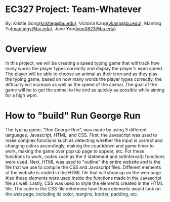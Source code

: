 # EC327 Project: Team-Whatever
By: Kristie Gong(kristieg@bu.edu), Victoria Kang(vkang@bu.edu), Manting Yu(mantingy@bu.edu), Jane Yoo(jyoo0823@bu.edu)

# Overview
In this project, we will be creating a speed typing game that will track how many words the player types correctly and display the player's wpm speed.
The player will be able to choose an animal as their icon and as they play the typing game, based on how many words the player types correctly, the difficulty will increase as well as the speed of the animal. The goal of the game will be to get the animal to the end as quickly as possible while aiming for a high wpm.

# How to "build" Run George Run
The typing game, "Run George Run", was made by using 3 different languages, Javascript, HTML, and CSS. First, the Javascript was used to make complex functions such as detecting whether the input is correct and changing colors accordingly, making the countdown and game timer to work, making the game over pop up page to appear, etc. For these functions to work, codes such as the if statement and setInterval() functions were used. Next, HTML was used to "outline" the entire website and is the file that we use to compile the CSS and Javascript files. Different elements of the website is coded in the HTML file that will show up on the web page. Also these elements were used inside the functions made in the Javascript file as well. Lastly, CSS was used to style the elements created in the HTML file. The code in the CSS file determine how those elements would look on the web page, including its color, margins, border, padding, etc. 
